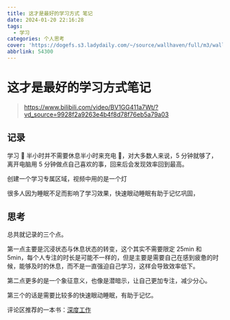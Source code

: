 ```yaml
---
title: 这才是最好的学习方式 笔记
date: 2024-01-20 22:16:28
tags:
  - 学习
categories: 个人思考
cover: 'https://dogefs.s3.ladydaily.com/~/source/wallhaven/full/m3/wallhaven-m3y67m.jpg?w=2560&h=1440&fmt=webp'
abbrlink: 54300
---
```


# 这才是最好的学习方式笔记

> https://www.bilibili.com/video/BV1GG411a7Wt/?vd_source=9928f2a9263e4b4f8d78f76eb5a79a03

## 记录

学习 📑 半小时并不需要休息半小时来充电 🔋，对大多数人来说，5 分钟就够了，离开电脑用 5 分钟做点自己喜欢的事，回来后会发现效率回到最高。

创建一个学习专属区域，视频中用的是一个灯

很多人因为睡眠不足而影响了学习效果，快速眼动睡眠有助于记忆巩固，

## 思考

总共就记录的三个点。

第一点主要是沉浸状态与休息状态的转变，这个其实不需要限定 25min 和 5min，每个人专注的时长是可能不一样的，但是主要是需要自己在感到疲惫的时候，能够及时的休息，而不是一直强迫自己学习，这样会导致效率低下。

第二点更多的是一个象征意义，也像是潜暗示，让自己更加专注，减少分心。

第三个的话是需要比较多的快速眼动睡眠，有助于记忆。

评论区推荐的一本书：[深度工作](https://book.douban.com/subject/27056409/)